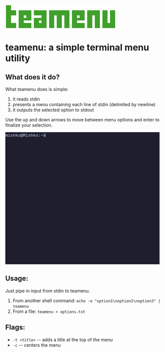 ![teamenu](https://github.com/jassummisko/teamenu/blob/master/img/teamenu.png)

# teamenu: a simple terminal menu utility

## What does it do?

What teamenu does is simple:
1. it reads stdin
2. presents a menu containing each line of stdin (delimited by newline)
3. it outputs the selected option to stdout

Use the up and down arrows to move between menu options and enter to finalize your selection.

![demo](https://github.com/jassummisko/teamenu/blob/master/img/demo.gif)

## Usage:
Just pipe in input from stdin to teamenu.
1. From another shell command: `echo -e "option1\noption2\noption3" | teamenu`
2. From a file: `teamenu < options.txt` 

## Flags:
- `-t <title>` -- adds a title at the top of the menu
- `-c` -- centers the menu
